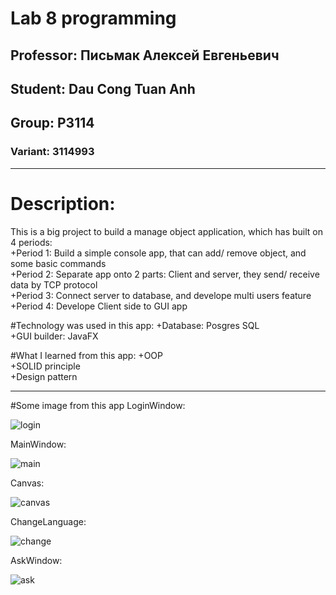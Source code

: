 # Lab 8 programming
## Professor: **Письмак Алексей Евгеньевич**
## Student: Dau Cong Tuan Anh
## Group: P3114
### Variant: 3114993
------------------------------------------------------------------------------------
# Description:
This is a big project to build a manage object application, which has built on 4 periods:\
+Period 1: Build a simple console app, that can add/ remove object, and some basic commands\
+Period 2: Separate app onto 2 parts: Client and server, they send/ receive data by TCP protocol\
+Period 3: Connect server to database, and develope multi users feature\
+Period 4: Develope Client side to GUI<Graphic User Interface> app

#Technology was used in this app:
+Database: Posgres SQL\
+GUI builder: JavaFX

#What I learned from this app:
+OOP\
+SOLID principle\
+Design pattern

--------------------------------------------------------------------------------
#Some image from this app
LoginWindow:
  
![login](https://github.com/andrey551/lab8/blob/main/img/login.jpeg)
  
MainWindow:
  
![main](https://github.com/andrey551/lab8/blob/main/img/mainWIndow.jpeg)
  
Canvas:
  
![canvas](https://github.com/andrey551/lab8/blob/main/img/canvasTab.jpeg)
  
ChangeLanguage:
  
![change](https://github.com/andrey551/lab8/blob/main/img/changeLang.jpeg)
  
AskWindow:
  
![ask](https://github.com/andrey551/lab8/blob/main/img/askWindow.jpeg)

